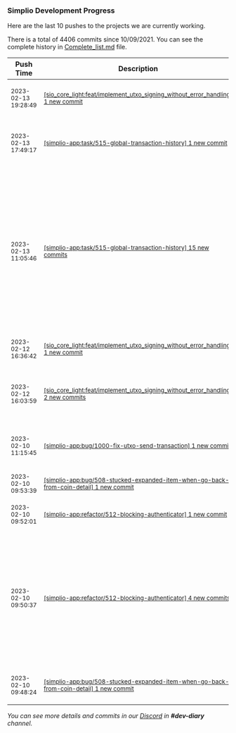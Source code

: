 
### Simplio Development Progress

Here are the last 10 pushes to the projects we are currently working.

There is a total of 4406 commits since 10/09/2021. You can see the complete history in
 [Complete_list.md](Complete_list.md) file.

| Push Time | Description | Commits |
| --- | --- | --- |
| <sub>2023-02-13 19:28:49</sub> | <sub>[[sio_core_light:feat/implement\_utxo\_signing\_without\_error\_handling] 1 new commit](https://github.com/SimplioOfficial/sio_core_light/commit/d4176d74e804ad3c792a3a254803befe4b4eb49b)</sub> | <sub>[d4176d7](https://github.com/SimplioOfficial/sio_core_light/commit/d4176d74e804ad3c792a3a254803befe4b4eb49b) feat: implement adjusted network fees! - ciripel</sub> |
| <sub>2023-02-13 17:49:17</sub> | <sub>[[simplio-app:task/515\-global\-transaction\-history] 1 new commit](https://github.com/SimplioOfficial/simplio-app/commit/9abfa745e4808dba0aece589eb9003e288e2052b)</sub> | <sub>[9abfa74](https://github.com/SimplioOfficial/simplio-app/commit/9abfa745e4808dba0aece589eb9003e288e2052b) refactor inventory screen with flutter native api - storkandstars</sub> |
| <sub>2023-02-13 11:05:46</sub> | <sub>[[simplio-app:task/515\-global\-transaction\-history] 15 new commits](https://github.com/SimplioOfficial/simplio-app/compare/fb510b633ae5...e25fba964a32)</sub> | <sub>[d63ebe3](https://github.com/SimplioOfficial/simplio-app/commit/d63ebe3596145d6ec826e639109b87c22d17341d) adding date text widget - storkandstars<br>[263dfaa](https://github.com/SimplioOfficial/simplio-app/commit/263dfaaa4974c74dd0b38ccdd7a7143150dd44d9) removing date extension - storkandstars<br>[609a07b](https://github.com/SimplioOfficial/simplio-app/commit/609a07b390c6e4442e35508181d3f1a173578156) removing transaction content - storkandstars<br>[a650359](https://github.com/SimplioOfficial/simplio-app/commit/a65035918fe282ee625e3de1a702b02fd4f5c716) removing transaction item - storkandstars<br>[94fec8d](https://github.com/SimplioOfficial/simplio-app/commit/94fec8dc0d56568af3417f9e195c0728cbb5ff45) removing transaction cubit - storkandstars</sub> |
| <sub>2023-02-12 16:36:42</sub> | <sub>[[sio_core_light:feat/implement\_utxo\_signing\_without\_error\_handling] 1 new commit](https://github.com/SimplioOfficial/sio_core_light/commit/3200855179f4b4852d12ae777f7950e786fd1a05)</sub> | <sub>[3200855](https://github.com/SimplioOfficial/sio_core_light/commit/3200855179f4b4852d12ae777f7950e786fd1a05) fix: allow signed max amount - ciripel</sub> |
| <sub>2023-02-12 16:03:59</sub> | <sub>[[sio_core_light:feat/implement\_utxo\_signing\_without\_error\_handling] 2 new commits](https://github.com/SimplioOfficial/sio_core_light/compare/7244fa7fee7d...8cf24f4ad6b2)</sub> | <sub>[0818ecf](https://github.com/SimplioOfficial/sio_core_light/commit/0818ecf45e1906dd9e0fb2f0aaa07b9d84377ece) chore: update dependencies - ciripel<br>[8cf24f4](https://github.com/SimplioOfficial/sio_core_light/commit/8cf24f4ad6b2694f696f44af2a00ad29edb11ec7) ci: upgrade flutter to 3.7.3 - ciripel</sub> |
| <sub>2023-02-10 11:15:45</sub> | <sub>[[simplio-app:bug/1000\-fix\-utxo\-send\-transaction] 1 new commit](https://github.com/SimplioOfficial/simplio-app/commit/f711509c37615159091cc7a13c8b6365106142b0)</sub> | <sub>[f711509](https://github.com/SimplioOfficial/simplio-app/commit/f711509c37615159091cc7a13c8b6365106142b0) fix: use already signed selected tx for utxo coins - ciripel</sub> |
| <sub>2023-02-10 09:53:39</sub> | <sub>[[simplio-app:bug/508\-stucked\-expanded\-item\-when\-go\-back\-from\-coin\-detail] 1 new commit](https://github.com/SimplioOfficial/simplio-app/commit/035538c4962cfe4e4b34f7aca0e4e9dc37bf3ca3)</sub> | <sub>[035538c](https://github.com/SimplioOfficial/simplio-app/commit/035538c4962cfe4e4b34f7aca0e4e9dc37bf3ca3) 1. Reverted pubspec.lock - Tomas Petrik</sub> |
| <sub>2023-02-10 09:52:01</sub> | <sub>[[simplio-app:refactor/512\-blocking\-authenticator] 1 new commit](https://github.com/SimplioOfficial/simplio-app/commit/bcaa425cd9fbc8c11701fd05758a944ddc36e4db)</sub> | <sub>[bcaa425](https://github.com/SimplioOfficial/simplio-app/commit/bcaa425cd9fbc8c11701fd05758a944ddc36e4db) 1. Reverted pubspec.lock - Tomas Petrik</sub> |
| <sub>2023-02-10 09:50:37</sub> | <sub>[[simplio-app:refactor/512\-blocking\-authenticator] 4 new commits](https://github.com/SimplioOfficial/simplio-app/compare/8ffdca0ee5fd...236a63f4ecac)</sub> | <sub>[1fa7a57](https://github.com/SimplioOfficial/simplio-app/commit/1fa7a57df055cb4bfc04780f4190f8f754a7fa07) 1. Fixed stucked expanded item when go back fro... - Tomas Petrik<br>[537491a](https://github.com/SimplioOfficial/simplio-app/commit/537491a1ac518414918cd4b096d7a631922958b5) Reverted Podfile.lock - Tomas Petrik<br>[af3d2b1](https://github.com/SimplioOfficial/simplio-app/commit/af3d2b1cad8e15aa858fdeee43c051ff058c6516) 1. Added ios/Podfile.lock to .gitignore - Tomas Petrik<br>[236a63f](https://github.com/SimplioOfficial/simplio-app/commit/236a63f4ecac78098efdf5335b7a6c5d23e722a6) 1. Rebased by #508 - Tomas Petrik</sub> |
| <sub>2023-02-10 09:48:24</sub> | <sub>[[simplio-app:bug/508\-stucked\-expanded\-item\-when\-go\-back\-from\-coin\-detail] 1 new commit](https://github.com/SimplioOfficial/simplio-app/commit/af3d2b1cad8e15aa858fdeee43c051ff058c6516)</sub> | <sub>[af3d2b1](https://github.com/SimplioOfficial/simplio-app/commit/af3d2b1cad8e15aa858fdeee43c051ff058c6516) 1. Added ios/Podfile.lock to .gitignore - Tomas Petrik</sub> |

_You can see more details and commits in our [Discord](https://discord.gg/aKhjuwZmdP) in **#dev-diary** channel._
